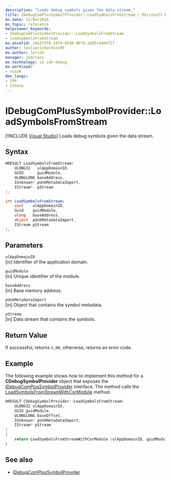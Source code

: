 ```yaml
---
description: "Loads debug symbols given the data stream."
title: IDebugComPlusSymbolProvider::LoadSymbolsFromStream | Microsoft Docs
ms.date: 11/04/2016
ms.topic: reference
helpviewer_keywords:
- IDebugComPlusSymbolProvider::LoadSymbolsFromStream
- LoadSymbolsFromStream
ms.assetid: 1de272f0-24f4-4548-8b70-a205cddd4727
author: leslierichardson95
ms.author: lerich
manager: jmartens
ms.technology: vs-ide-debug
ms.workload:
- vssdk
dev_langs:
- CPP
- CSharp
---
```

# IDebugComPlusSymbolProvider::LoadSymbolsFromStream

 [!INCLUDE [Visual Studio](~/includes/applies-to-version/vs-not-mac.md)]
Loads debug symbols given the data stream.

## Syntax

```cpp
HRESULT LoadSymbolsFromStream(
    ULONG32   ulAppDomainID,
    GUID      guidModule,
    ULONGLONG baseAddress,
    IUnknown* pUnkMetadataImport,
    IStream*  pStream
);
```

```csharp
int LoadSymbolsFromStream(
    uint    ulAppDomainID,
    Guid    guidModule,
    ulong   baseAddress,
    object  pUnkMetadataImport,
    IStream pStream
);
```

## Parameters
`ulAppDomainID`\
[in] Identifier of the application domain.

`guidModule`\
[in] Unique identifier of the module.

`baseAddress`\
[in] Base memory address.

`pUnkMetadataImport`\
[in] Object that contains the symbol metadata.

`pStream`\
[in] Data stream that contains the symbols.

## Return Value
If successful, returns `S_OK`; otherwise, returns an error code.

## Example
The following example shows how to implement this method for a **CDebugSymbolProvider** object that exposes the [IDebugComPlusSymbolProvider](../../../extensibility/debugger/reference/idebugcomplussymbolprovider.md) interface. The method calls the [LoadSymbolsFromStreamWithCorModule](../../../extensibility/debugger/reference/idebugcomplussymbolprovider2-loadsymbolsfromstreamwithcormodule.md) method.

```cpp
HRESULT CDebugSymbolProvider::LoadSymbolsFromStream(
    ULONG32 ulAppDomainID,
    GUID guidModule,
    ULONGLONG baseOffset,
    IUnknown* pUnkMetadataImport,
    IStream* pStream
)
{
    return LoadSymbolsFromStreamWithCorModule (ulAppDomainID, guidModule, baseOffset, pUnkMetadataImport, NULL, pStream);
}
```

## See also
- [IDebugComPlusSymbolProvider](../../../extensibility/debugger/reference/idebugcomplussymbolprovider.md)
